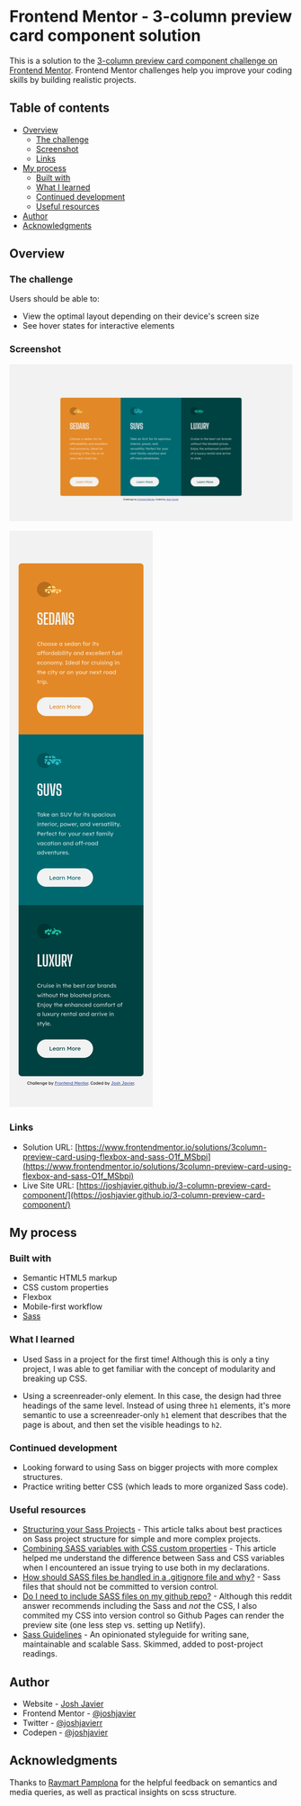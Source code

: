 # Frontend Mentor - 3-column preview card component solution

This is a solution to the [3-column preview card component challenge on Frontend Mentor](https://www.frontendmentor.io/challenges/3column-preview-card-component-pH92eAR2-). Frontend Mentor challenges help you improve your coding skills by building realistic projects. 

## Table of contents

- [Overview](#overview)
  - [The challenge](#the-challenge)
  - [Screenshot](#screenshot)
  - [Links](#links)
- [My process](#my-process)
  - [Built with](#built-with)
  - [What I learned](#what-i-learned)
  - [Continued development](#continued-development)
  - [Useful resources](#useful-resources)
- [Author](#author)
- [Acknowledgments](#acknowledgments)

## Overview

### The challenge

Users should be able to:

- View the optimal layout depending on their device's screen size
- See hover states for interactive elements

### Screenshot

![](images/screenshot-desktop.png)

![](images/screenshot-mobile.png)

### Links

- Solution URL: [https://www.frontendmentor.io/solutions/3column-preview-card-using-flexbox-and-sass-O1f_MSbpi](https://www.frontendmentor.io/solutions/3column-preview-card-using-flexbox-and-sass-O1f_MSbpi)
- Live Site URL: [https://joshjavier.github.io/3-column-preview-card-component/](https://joshjavier.github.io/3-column-preview-card-component/)

## My process

### Built with

- Semantic HTML5 markup
- CSS custom properties
- Flexbox
- Mobile-first workflow
- [Sass](https://sass-lang.com/)

### What I learned

- Used Sass in a project for the first time! Although this is only a tiny project, I was able to get familiar with the concept of modularity and breaking up CSS.

- Using a screenreader-only element. In this case, the design had three headings of the same level. Instead of using three `h1` elements, it's more semantic to use a screenreader-only `h1` element that describes that the page is about, and then set the visible headings to `h2`.

### Continued development

- Looking forward to using Sass on bigger projects with more complex structures.
- Practice writing better CSS (which leads to more organized Sass code).

### Useful resources

- [Structuring your Sass Projects](https://itnext.io/structuring-your-sass-projects-c8d41fa55ed4) - This article talks about best practices on Sass project structure for simple and more complex projects.
- [Combining SASS variables with CSS custom properties](https://dev.to/nicm42/combining-sass-variables-with-css-custom-properties-5hj7) - This article helped me understand the difference between Sass and CSS variables when I encountered an issue trying to use both in my declarations.
- [How should SASS files be handled in a .gitignore file and why?](https://www.quora.com/How-should-SASS-files-be-handled-in-a-gitignore-file-and-why?top_ans=10324085) - Sass files that should not be committed to version control.
- [Do I need to include SASS files on my github repo?](https://www.reddit.com/r/webdev/comments/aefh4w/do_i_need_to_include_sass_files_on_my_github_repo/edou95r/?context=3) - Although this reddit answer recommends including the Sass and *not* the CSS, I also commited my CSS into version control so Github Pages can render the preview site (one less step vs. setting up Netlify).
- [Sass Guidelines](https://sass-guidelin.es/) - An opinionated styleguide for writing sane, maintainable and scalable Sass. Skimmed, added to post-project readings.

## Author

- Website - [Josh Javier](https://joshjavier.com/)
- Frontend Mentor - [@joshjavier](https://www.frontendmentor.io/profile/joshjavier)
- Twitter - [@joshjavierr](https://twitter.com/joshjavierr)
- Codepen - [@joshjavier](https://codepen.io/joshjavier/)

## Acknowledgments

Thanks to [Raymart Pamplona](https://www.frontendmentor.io/profile/pikamart) for the helpful feedback on semantics and media queries, as well as practical insights on scss structure.
